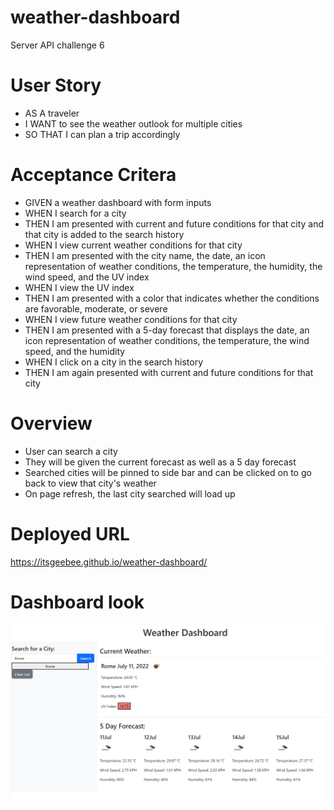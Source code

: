 # weather-dashboard
Server API challenge 6

# User Story
* AS A traveler
* I WANT to see the weather outlook for multiple cities
* SO THAT I can plan a trip accordingly

# Acceptance Critera 
* GIVEN a weather dashboard with form inputs
* WHEN I search for a city
* THEN I am presented with current and future conditions for that city and that city is added to the search history
* WHEN I view current weather conditions for that city
* THEN I am presented with the city name, the date, an icon representation of weather conditions, the temperature, the humidity, the wind speed, and the UV index
* WHEN I view the UV index
* THEN I am presented with a color that indicates whether the conditions are favorable, moderate, or severe
* WHEN I view future weather conditions for that city
* THEN I am presented with a 5-day forecast that displays the date, an icon representation of weather conditions, the temperature, the wind speed, and the humidity
* WHEN I click on a city in the search history
* THEN I am again presented with current and future conditions for that city

# Overview
* User can search a city
* They will be given the current forecast as well as a 5 day forecast
* Searched cities will be pinned to side bar and can be clicked on to go back to view that city's weather
* On page refresh, the last city searched will load up

# Deployed URL
https://itsgeebee.github.io/weather-dashboard/

# Dashboard look
<img src="assets/images/image.png"  width="800px" height="auto">

